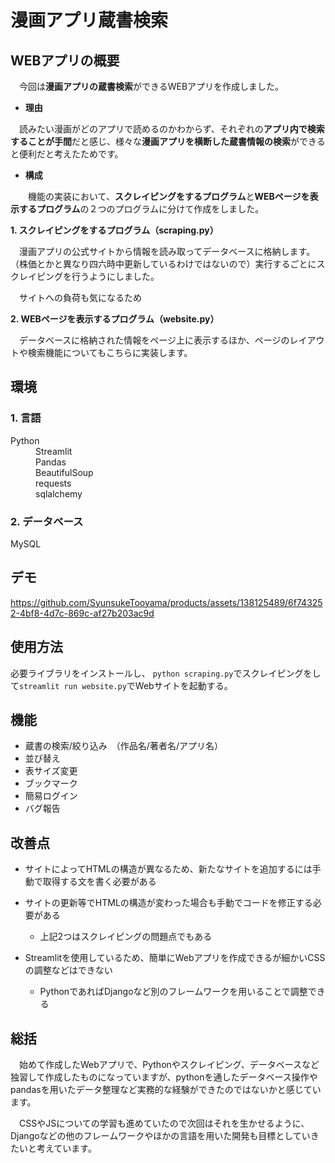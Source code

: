 # 漫画アプリ蔵書検索
## WEBアプリの概要
　今回は**漫画アプリの蔵書検索**ができるWEBアプリを作成しました。
　
+ **理由**
  
　読みたい漫画がどのアプリで読めるのかわからず、それぞれの**アプリ内で検索することが手間**だと感じ、様々な**漫画アプリを横断した蔵書情報の検索**ができると便利だと考えたためです。
　
+ **構成**
  
　　機能の実装において、**スクレイピングをするプログラム**と**WEBページを表示するプログラム**の２つのプログラムに分けて作成をしました。

  **1. スクレイピングをするプログラム（scraping.py）**
    
  　漫画アプリの公式サイトから情報を読み取ってデータベースに格納します。
   （株価とかと異なり四六時中更新しているわけではないので）実行するごとにスクレイピングを行うようにしました。
   
  　サイトへの負荷も気になるため
    
  **2. WEBページを表示するプログラム（website.py）**
    
  　データベースに格納された情報をページ上に表示するほか、ページのレイアウトや検索機能についてもこちらに実装します。

## 環境
<h3>1. 言語</h3>
<dl><dt>Python</dt>
<dd>Streamlit</dd>
<dd>Pandas</dd>
<dd>BeautifulSoup</dd>
<dd>requests</dd>
<dd>sqlalchemy</dd>
</dl>

<h3>2. データベース</h3>
<dl><dt>MySQL</dt></dl>

## デモ

https://github.com/SyunsukeTooyama/products/assets/138125489/6f743252-4bf8-4d7c-869c-af27b203ac9d

## 使用方法
必要ライブラリをインストールし、
`python scraping.py`でスクレイピングをして`streamlit run website.py`でWebサイトを起動する。

## 機能
+ 蔵書の検索/絞り込み　（作品名/著者名/アプリ名）
+ 並び替え
+ 表サイズ変更
+ ブックマーク
+ 簡易ログイン
+ バグ報告

## 改善点
+ サイトによってHTMLの構造が異なるため、新たなサイトを追加するには手動で取得する文を書く必要がある
+ サイトの更新等でHTMLの構造が変わった場合も手動でコードを修正する必要がある
  + 上記2つはスクレイピングの問題点でもある

+ Streamlitを使用しているため、簡単にWebアプリを作成できるが細かいCSSの調整などはできない
  + PythonであればDjangoなど別のフレームワークを用いることで調整できる

## 総括
　始めて作成したWebアプリで、Pythonやスクレイピング、データベースなど独習して作成したものになっていますが、pythonを通したデータベース操作やpandasを用いたデータ整理など実務的な経験ができたのではないかと感じています。

　CSSやJSについての学習も進めていたので次回はそれを生かせるように、Djangoなどの他のフレームワークやほかの言語を用いた開発も目標としていきたいと考えています。
